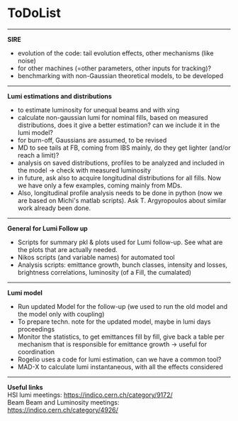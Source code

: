 # ToDoList
***
**SIRE**
* evolution of the code: tail evolution effects, other mechanisms (like noise)
* for other machines (=other parameters, other inputs for tracking)?
* benchmarking with non-Gaussian theoretical models, to be developed
***
**Lumi estimations and distributions**
* to estimate luminosity for unequal beams and with xing
* calculate non-gaussian lumi for nominal fills, based on measured distributions, does it give a better estimation? can we include it in the lumi model? 
* for burn-off, Gaussians are assumed, to be revised
* MD to see tails at FB, coming from IBS mainly, do they get lighter (and/or reach a limit)?
* analysis on saved distributions, profiles to be analyzed and included in the model -> check with measured luminosity
* in future, ask also to acquire longitudinal distributions for all fills. Now we have only a few examples, coming mainly from MDs. 
* Also, longitudinal profile analysis needs to be done in python (now we are based on Michi's matlab scripts). Ask T. Argyropoulos about similar work already been done.
***
**General for Lumi Follow up**
* Scripts for summary pkl & plots used for Lumi follow-up. See what are the plots that are actually needed.
* Nikos scripts (and variable names) for automated tool
* Analysis scripts: emittance growth, bunch classes, intensity and losses, brightness correlations, luminosity (of a Fill, the cumalated)
***
**Lumi model**
* Run updated Model for the follow-up (we used to run the old model and the model only with coupling)
* To prepare techn. note for the updated model, maybe in lumi days proceedings
* Monitor the statistics, to get emittances fill by fill, give back a table per mechanism that is responsible for emittance growth -> useful for coordination
* Rogelio uses a code for lumi estimation, can we have a common tool?
* MAD-X to calculate lumi instantaneous, with all the effects considered
***
**Useful links**\
HSI lumi meetings: https://indico.cern.ch/category/9172/ \
Beam Beam and Luminosity meetings: https://indico.cern.ch/category/4926/
